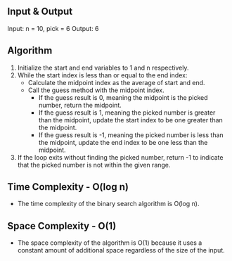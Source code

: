 ## Input & Output
Input: n = 10, pick = 6
Output: 6

## Algorithm

1. Initialize the start and end variables to 1 and n respectively.
2. While the start index is less than or equal to the end index:
    - Calculate the midpoint index as the average of start and end.
    - Call the guess method with the midpoint index.
        - If the guess result is 0, meaning the midpoint is the picked number, return the midpoint.
        - If the guess result is 1, meaning the picked number is greater than the midpoint, update the start index to be one greater than the midpoint.
        - If the guess result is -1, meaning the picked number is less than the midpoint, update the end index to be one less than the midpoint.
3. If the loop exits without finding the picked number, return -1 to indicate that the picked number is not within the given range.

## Time Complexity - O(log n)

- The time complexity of the binary search algorithm is O(log n).

## Space Complexity - O(1)

- The space complexity of the algorithm is O(1) because it uses a constant amount of additional space regardless of the size of the input.